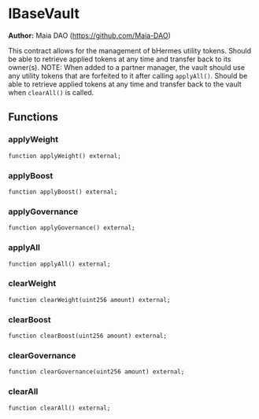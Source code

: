# IBaseVault

**Author:**
Maia DAO (https://github.com/Maia-DAO)

This contract allows for the management of bHermes utility tokens.
Should be able to retrieve applied tokens at any time and transfer
back to its owner(s).
NOTE: When added to a partner manager, the vault should use any
utility tokens that are forfeited to it after calling `applyAll()`.
Should be able to retrieve applied tokens at any time and transfer
back to the vault when `clearAll()` is called.


## Functions
### applyWeight


```solidity
function applyWeight() external;
```

### applyBoost


```solidity
function applyBoost() external;
```

### applyGovernance


```solidity
function applyGovernance() external;
```

### applyAll


```solidity
function applyAll() external;
```

### clearWeight


```solidity
function clearWeight(uint256 amount) external;
```

### clearBoost


```solidity
function clearBoost(uint256 amount) external;
```

### clearGovernance


```solidity
function clearGovernance(uint256 amount) external;
```

### clearAll


```solidity
function clearAll() external;
```

